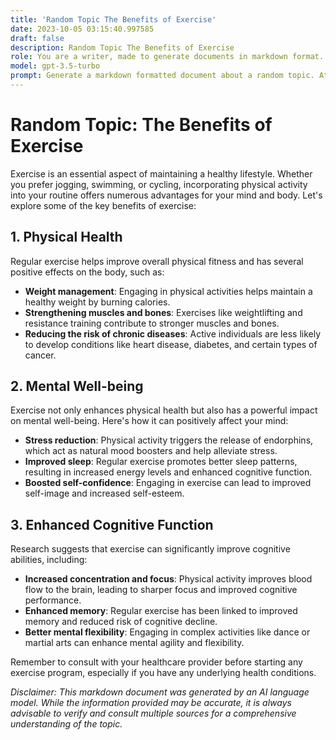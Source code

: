 ```yaml
---
title: 'Random Topic The Benefits of Exercise'
date: 2023-10-05 03:15:40.997585
draft: false
description: Random Topic The Benefits of Exercise
role: You are a writer, made to generate documents in markdown format. It is very important that all of the documents you generate are in valid markdown format.
model: gpt-3.5-turbo
prompt: Generate a markdown formatted document about a random topic. At the bottom, include a disclaimer explaining that the document was generated by you. The first line of the document should be the title. Make sure that the entire document is in proper markdown format, using a mix of various tags to make the document visually appealing.
---
```


# Random Topic: The Benefits of Exercise

Exercise is an essential aspect of maintaining a healthy lifestyle. Whether you prefer jogging, swimming, or cycling, incorporating physical activity into your routine offers numerous advantages for your mind and body. Let's explore some of the key benefits of exercise:

## 1. Physical Health

Regular exercise helps improve overall physical fitness and has several positive effects on the body, such as:

- **Weight management**: Engaging in physical activities helps maintain a healthy weight by burning calories.
- **Strengthening muscles and bones**: Exercises like weightlifting and resistance training contribute to stronger muscles and bones.
- **Reducing the risk of chronic diseases**: Active individuals are less likely to develop conditions like heart disease, diabetes, and certain types of cancer.

## 2. Mental Well-being

Exercise not only enhances physical health but also has a powerful impact on mental well-being. Here's how it can positively affect your mind:

- **Stress reduction**: Physical activity triggers the release of endorphins, which act as natural mood boosters and help alleviate stress.
- **Improved sleep**: Regular exercise promotes better sleep patterns, resulting in increased energy levels and enhanced cognitive function.
- **Boosted self-confidence**: Engaging in exercise can lead to improved self-image and increased self-esteem.

## 3. Enhanced Cognitive Function

Research suggests that exercise can significantly improve cognitive abilities, including:

- **Increased concentration and focus**: Physical activity improves blood flow to the brain, leading to sharper focus and improved cognitive performance.
- **Enhanced memory**: Regular exercise has been linked to improved memory and reduced risk of cognitive decline.
- **Better mental flexibility**: Engaging in complex activities like dance or martial arts can enhance mental agility and flexibility.

Remember to consult with your healthcare provider before starting any exercise program, especially if you have any underlying health conditions.

*Disclaimer: This markdown document was generated by an AI language model. While the information provided may be accurate, it is always advisable to verify and consult multiple sources for a comprehensive understanding of the topic.*